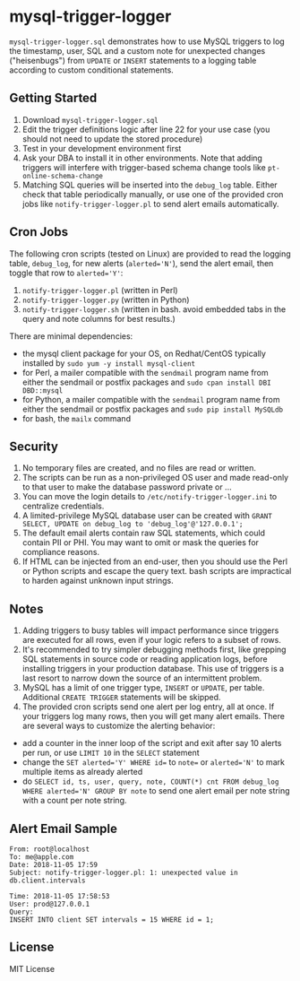 # mysql-trigger-logger
`mysql-trigger-logger.sql` demonstrates how to use MySQL triggers to log the timestamp, user, SQL and a custom note for unexpected changes ("heisenbugs") from `UPDATE` or `INSERT` statements to a logging table according to custom conditional statements.

## Getting Started

1. Download `mysql-trigger-logger.sql`
2. Edit the trigger definitions logic after line 22 for your use case (you should not need to update the stored procedure)
3. Test in your development environment first
4. Ask your DBA to install it in other environments. Note that adding triggers will interfere with trigger-based schema change tools like `pt-online-schema-change`
5. Matching SQL queries will be inserted into the `debug_log` table. Either check that table periodically manually, or use one of the provided cron jobs like `notify-trigger-logger.pl` to send alert emails automatically.

## Cron Jobs

The following cron scripts (tested on Linux) are provided to read the logging table, `debug_log`, for new alerts (`alerted='N'`), send the alert email, then toggle that row to `alerted='Y'`:

1. `notify-trigger-logger.pl` (written in Perl)
2. `notify-trigger-logger.py` (written in Python)
3. `notify-trigger-logger.sh` (written in bash. avoid embedded tabs in the query and note columns for best results.)

There are minimal dependencies:

* the mysql client package for your OS, on Redhat/CentOS typically installed by `sudo yum -y install mysql-client`
* for Perl, a mailer compatible with the `sendmail` program name from either the sendmail or postfix packages and `sudo cpan install DBI DBD::mysql`
* for Python, a mailer compatible with the `sendmail` program name from either the sendmail or postfix packages and `sudo pip install MySQLdb`
* for bash, the `mailx` command

## Security

1. No temporary files are created, and no files are read or written.
2. The scripts can be run as a non-privileged OS user and made read-only to that user to make the database password private or ...
3. You can move the login details to `/etc/notify-trigger-logger.ini` to centralize credentials.
4. A limited-privilege MySQL database user can be created with `GRANT SELECT, UPDATE on debug_log to 'debug_log'@'127.0.0.1';`
5. The default email alerts contain raw SQL statements, which could contain PII or PHI. You may want to omit or mask the queries for compliance reasons.
6. If HTML can be injected from an end-user, then you should use the Perl or Python scripts and escape the query text. bash scripts are impractical to harden against unknown input strings.

## Notes

1. Adding triggers to busy tables will impact performance since triggers are executed for all rows, even if your logic refers to a subset of rows.
2. It's recommended to try simpler debugging methods first, like grepping SQL statements in source code or reading application logs, before installing triggers in your production database. This use of triggers is a last resort to narrow down the source of an intermittent  problem.
3. MySQL has a limit of one trigger type, `INSERT` or `UPDATE`, per table. Additional `CREATE TRIGGER` statements will be skipped.
4. The provided cron scripts send one alert per log entry, all at once. If your triggers log many rows, then you will get many alert emails. There are several ways to customize the alerting behavior:
  * add a counter in the inner loop of the script and exit after say 10 alerts per run, or use `LIMIT 10` in the `SELECT` statement
  * change the `SET alerted='Y' WHERE id=` to `note=` or `alerted='N'` to mark multiple items as already alerted
  * do `SELECT id, ts, user, query, note, COUNT(*) cnt FROM debug_log WHERE alerted='N' GROUP BY note` to send one alert email per note string with a count per note string.

## Alert Email Sample

```text
From: root@localhost
To: me@apple.com
Date: 2018-11-05 17:59
Subject: notify-trigger-logger.pl: 1: unexpected value in db.client.intervals

Time: 2018-11-05 17:58:53
User: prod@127.0.0.1
Query:
INSERT INTO client SET intervals = 15 WHERE id = 1;
```

## License

MIT License
